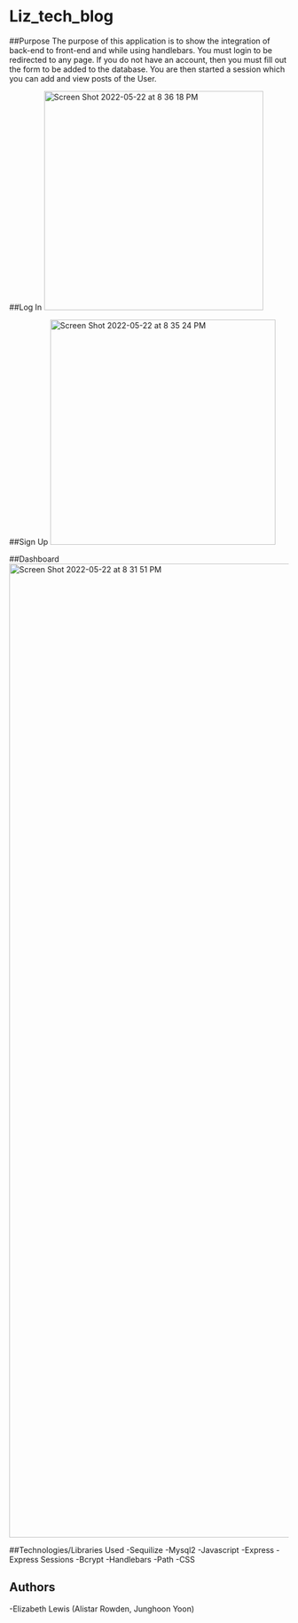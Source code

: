 # Liz_tech_blog

##Purpose
  The purpose of this application is to show the integration of back-end to front-end and while using handlebars. You must login to be redirected to any page. If you do not have an account, then you must fill out the form to be added to the database. You are then started a session which you can add and view posts of the User.

##Log In
<img width="395" alt="Screen Shot 2022-05-22 at 8 36 18 PM" src="https://user-images.githubusercontent.com/100626033/169727283-0e5d784d-9815-421d-82db-144c3b77a283.png">


##Sign Up
<img width="406" alt="Screen Shot 2022-05-22 at 8 35 24 PM" src="https://user-images.githubusercontent.com/100626033/169727723-42450231-db23-4a7f-b84d-59f3bba5b94e.png">



##Dashboard
<img width="1756" alt="Screen Shot 2022-05-22 at 8 31 51 PM" src="https://user-images.githubusercontent.com/100626033/169726956-68566b28-3caa-4f15-806d-5fe53e5f3c03.png">

##Technologies/Libraries Used
  -Sequilize
  -Mysql2
  -Javascript
  -Express
  -Express Sessions
  -Bcrypt
  -Handlebars
  -Path
  -CSS

## Authors
-Elizabeth Lewis (Alistar Rowden, Junghoon Yoon)
